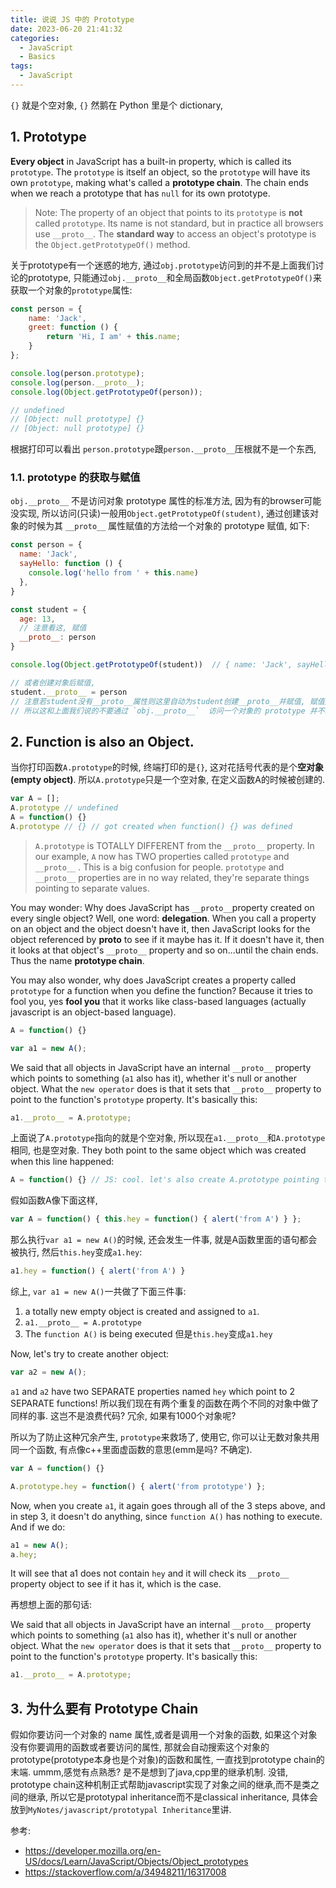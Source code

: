 ```yaml
---
title: 说说 JS 中的 Prototype
date: 2023-06-20 21:41:32
categories:
  - JavaScript
  - Basics
tags:
  - JavaScript
---
```


`{}` 就是个空对象, `{}` 然鹅在 Python 里是个 dictionary, 

## 1. Prototype

**Every object** in JavaScript has a built-in property, which is called its `prototype`. The `prototype` is itself an object, so the `prototype` will have its own `prototype`, making what's called a **prototype chain**. The chain ends when we reach a prototype that has `null` for its own prototype. 

> Note: The property of an object that points to its `prototype` is **not** called `prototype`. Its name is not standard, but in practice all browsers use `__proto__`. The **standard way** to access an object's prototype is the `Object.getPrototypeOf()` method. 

关于prototype有一个迷惑的地方, 通过`obj.prototype`访问到的并不是上面我们讨论的prototype, 只能通过`obj.__proto__`和全局函数`Object.getPrototypeOf()`来获取一个对象的`prototype`属性:

```js
const person = {
    name: 'Jack',
    greet: function () {
        return 'Hi, I am' + this.name;
    }
};

console.log(person.prototype);
console.log(person.__proto__);
console.log(Object.getPrototypeOf(person));

// undefined
// [Object: null prototype] {}
// [Object: null prototype] {}
```

根据打印可以看出 `person.prototype`跟`person.__proto__`压根就不是一个东西, 

### 1.1. prototype 的获取与赋值

`obj.__proto__` 不是访问对象 prototype 属性的标准方法, 因为有的browser可能没实现, 所以访问(只读)一般用`Object.getPrototypeOf(student)`, 通过创建该对象的时候为其 `__proto__` 属性赋值的方法给一个对象的 prototype 赋值, 如下: 

```js
const person = {
  name: 'Jack',
  sayHello: function () {
    console.log('hello from ' + this.name)
  },
}

const student = {
  age: 13,
  // 注意看这, 赋值
  __proto__: person
}

console.log(Object.getPrototypeOf(student))  // { name: 'Jack', sayHello: [Function: sayHello] }

// 或者创建对象后赋值, 
student.__proto__ = person
// 注意若student没有__proto__属性则这里自动为student创建__proto__并赋值, 赋值后我们就可以访问了
// 所以这和上面我们说的不要通过 `obj.__proto__`  访问一个对象的 prototype 并不矛盾
```

## 2. Function is also an Object.

当你打印函数`A.prototype`的时候, 终端打印的是`{}`, 这对花括号代表的是个**空对象(empty object)**. 所以`A.prototype`只是一个空对象, 在定义函数A的时候被创建的. 
```js
var A = [];
A.prototype // undefined
A = function() {}
A.prototype // {} // got created when function() {} was defined
```

> `A.prototype` is TOTALLY DIFFERENT from the `__proto__` property. In our example, `A` now has TWO properties called `prototype` and `__proto__` . This is a big confusion for people. `prototype` and `__proto__` properties are in no way related, they're separate things pointing to separate values.

You may wonder: Why does JavaScript has `__proto__`property created on every single object? Well, one word: **delegation**. When you call a property on an object and the object doesn't have it, then JavaScript looks for the object referenced by __proto__ to see if it maybe has it. If it doesn't have it, then it looks at that object's `__proto__` property and so on...until the chain ends. Thus the name **prototype chain**. 

You may also wonder, why does JavaScript creates a property called `prototype` for a function when you define the function? Because it tries to fool you, yes **fool you** that it works like class-based languages (actually javascript is an object-based language).

```js
A = function() {}

var a1 = new A();
```

We said that all objects in JavaScript have an internal `__proto__` property which points to something (`a1` also has it), whether it's null or another object. What the `new operator` does is that it sets that `__proto__` property to point to the function's `prototype` property. It's basically this:

```js
a1.__proto__ = A.prototype;
```

上面说了`A.prototype`指向的就是个空对象, 所以现在`a1.__proto__`和`A.prototype`相同, 也是空对象. They both point to the same object which was created when this line happened:
```js
A = function() {} // JS: cool. let's also create A.prototype pointing to empty {}
```

假如函数A像下面这样,

```js
var A = function() { this.hey = function() { alert('from A') } };
```
那么执行`var a1 = new A()`的时候, 还会发生一件事, 就是A函数里面的语句都会被执行, 然后`this.hey`变成`a1.hey`:
```js
a1.hey = function() { alert('from A') }
```

综上, `var a1 = new A()`一共做了下面三件事:

1. a totally new empty object is created and assigned to `a1`.
2. `a1.__proto__ = A.prototype`
3. The `function A()` is being executed 但是`this.hey`变成`a1.hey`

Now, let's try to create another object:

```js
var a2 = new A();
```

`a1` and `a2` have two SEPARATE properties named `hey` which point to 2 SEPARATE functions! 所以我们现在有两个重复的函数在两个不同的对象中做了同样的事. 这岂不是浪费代码? 冗余, 如果有1000个对象呢? 

所以为了防止这种冗余产生, `prototype`来救场了, 使用它, 你可以让无数对象共用同一个函数, 有点像c++里面虚函数的意思(emm是吗? 不确定).

```js
var A = function() {}

A.prototype.hey = function() { alert('from prototype') };
```
Now, when you create `a1`, it again goes through all of the 3 steps above, and in step 3, it doesn't do anything, since `function A()` has nothing to execute. And if we do:

```js
a1 = new A();
a.hey;
```

It will see that a1 does not contain `hey` and it will check its `__proto__` property object to see if it has it, which is the case. 

再想想上面的那句话:

We said that all objects in JavaScript have an internal `__proto__` property which points to something (`a1` also has it), whether it's null or another object. What the `new operator` does is that it sets that `__proto__` property to point to the function's `prototype` property. It's basically this:

```js
a1.__proto__ = A.prototype;
```

## 3. 为什么要有 Prototype Chain

假如你要访问一个对象的 name 属性,或者是调用一个对象的函数, 如果这个对象没有你要调用的函数或者要访问的属性, 那就会自动搜索这个对象的prototype(prototype本身也是个对象)的函数和属性, 一直找到prototype chain的末端. ummm,感觉有点熟悉? 是不是想到了java,cpp里的继承机制. 没错, prototype chain这种机制正式帮助javascript实现了对象之间的继承,而不是类之间的继承, 所以它是prototypal inheritance而不是classical inheritance, 具体会放到`MyNotes/javascript/prototypal Inheritance`里讲. 

参考: 

- https://developer.mozilla.org/en-US/docs/Learn/JavaScript/Objects/Object_prototypes
- https://stackoverflow.com/a/34948211/16317008

